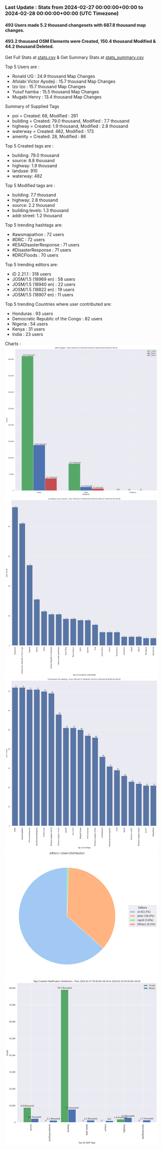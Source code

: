 ### Last Update : Stats from 2024-02-27 00:00:00+00:00 to 2024-02-28 00:00:00+00:00 (UTC Timezone)

#### 493 Users made 5.2 thousand changesets with 687.8 thousand map changes.
#### 493.2 thousand OSM Elements were Created, 150.4 thousand Modified & 44.2 thousand Deleted.
Get Full Stats at [stats.csv](/stats/hotosm/Daily/stats.csv)
 & Get Summary Stats at [stats_summary.csv](/stats/hotosm/Daily/stats_summary.csv)

Top 5 Users are : 
- Ronald UG : 24.9 thousand Map Changes
- Afolabi Victor Ayodeji : 15.7 thousand Map Changes
- Izo Izo : 15.7 thousand Map Changes
- Yusuf hamba : 15.5 thousand Map Changes
- Mugabi Henry : 13.4 thousand Map Changes

Summary of Supplied Tags
- poi = Created: 68, Modified : 261
- building = Created: 79.0 thousand, Modified : 7.7 thousand
- highway = Created: 1.9 thousand, Modified : 2.8 thousand
- waterway = Created: 482, Modified : 173
- amenity = Created: 28, Modified : 86


Top 5 Created tags are :
- building: 79.0 thousand
- source: 8.8 thousand
- highway: 1.9 thousand
- landuse: 910
- waterway: 482


Top 5 Modified tags are :
- building: 7.7 thousand
- highway: 2.8 thousand
- source: 2.2 thousand
- building:levels: 1.3 thousand
- addr:street: 1.2 thousand


Top 5 trending hashtags are:
- #awsmapathon : 72 users
- #DRC : 72 users
- #ESADisasterResponse : 71 users
- #DisasterResponse : 71 users
- #DRCFloods : 70 users


Top 5 trending editors are:
- iD 2.21.1 : 318 users
- JOSM/1.5 (18969 en) : 58 users
- JOSM/1.5 (18940 en) : 22 users
- JOSM/1.5 (18822 en) : 19 users
- JOSM/1.5 (18907 en) : 11 users


Top 5 trending Countries where user contributed are:
- Honduras : 93 users
- Democratic Republic of the Congo : 82 users
- Nigeria : 54 users
- Kenya : 31 users
- India : 23 users


 Charts : 
![Alt text](./stats_osm_changes.png) 
![Alt text](./stats_users_per_country.png) 
![Alt text](./stats_users_per_hashtag.png) 
![Alt text](./stats_editors_pie_chart.png) 
![Alt text](./stats_tags.png) 
